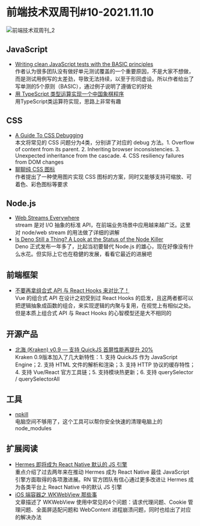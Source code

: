 # 前端技术双周刊#10-2021.11.10

![前端技术双周刊_2](https://tva1.sinaimg.cn/large/008i3skNly1gw9w4fa214j30p00an40u.jpg)

## JavaScript

- [Writing clean JavaScript tests with the BASIC principles](https://yonigoldberg.medium.com/fighting-javascript-tests-complexity-with-the-basic-principles-87b7622eac9a)
  <br>作者认为很多团队没有做好单元测试覆盖的一个重要原因，不是大家不想做，而是测试用例写的太差劲，导致无法持续，以至于形同虚设。所以作者给出了写单测的5个原则（BASIC），通过例子说明了遵循它的好处
- [用 TypeScript 类型运算实现一个中国象棋程序](https://github.com/xufei/type-chess)
  <br>用TypeScript类运算符实现，思路上非常有趣

## CSS

- [A Guide To CSS Debugging](https://www.smashingmagazine.com/2021/10/guide-debugging-css/)
  <br>本文将常见的 CSS 问题分为4类，分别讲了对应的 debug 方法。1. Overflow of content from its parent. 2. Inheriting browser inconsistencies. 3. Unexpected inheritance from the cascade. 4. CSS resiliency failures from DOM changes
- [聊聊纯 CSS 图标](https://zhuanlan.zhihu.com/p/430423521)
  <br>作者提出了一种使用图片实现 CSS 图标的方案，同时又能够支持可缩放、可着色、彩色图标等要求

## Node.js

- [Web Streams Everywhere](https://css-tricks.com/web-streams-everywhere-and-fetch-for-node-js/)
  <br>stream 是对 I/O 抽象的标准 API，在前端业务场景中应用越来越广泛。这里对 node/web stream 的用法做了详细的讲解
- [Is Deno Still a Thing? A Look at the Status of the Node Killer](https://blog.bitsrc.io/is-deno-still-a-thing-a-look-at-the-status-of-the-node-killer-884d47981d09)
  <br>Deno 正式发布一年多了，比起当初要替代 Node.js 的雄心，现在好像没有什么水花。但实际上它也在稳健的发展，看看它最近的进展吧

## 前端框架

- [不要再拿组合式 API 与 React Hooks 来对比了！](https://mp.weixin.qq.com/s/xvRP7pIq41dC1KDlhgtjJQ)
  <br>Vue 的组合式 API 在设计之初受到过 React Hooks 的启发，且这两者都可以把逻辑抽象成函数的组合，来实现逻辑的内聚与复用，在视觉上有相似之处。但是本质上组合式 API 与 React Hooks 的心智模型还是大不相同的

## 开源产品

- [北海 (Kraken) v0.9 — 支持 QuickJS 首屏性能再提升 20%](https://zhuanlan.zhihu.com/p/429278372)
  <br>Kraken 0.9版本加入了几大新特性：1. 支持 QuickJS 作为 JavaScript Engine；2. 支持 HTML 文件的解析和渲染；3. 支持 HTTP 协议的缓存特性；4. 支持 Vue/React 官方工具链；5. 支持模块热更新；6. 支持 querySelector / querySelectorAll

## 工具

- [npkill](https://mp.weixin.qq.com/s/53U0VBp5h4iiktfxqLhTcw)
  <br>电脑空间不够用了，这个工具可以帮你安全快速的清理电脑上的 node_modules

## 扩展阅读

- [Hermes 即将成为 React Native 默认的 JS 引擎](https://mp.weixin.qq.com/s/1Zlj2bmKJngU2z8-l4uNFw)
  <br>重点介绍了过去两年来在推动 Hermes 成为 React Native 最佳 JavaScript 引擎方面取得的各项激进展。RN 官方团队有信心通过更多改进让 Hermes 成为各类平台上 React Native 中的默认 JS 引擎
- [iOS 端容器之 WKWebView 那些事](https://mp.weixin.qq.com/s/39u-48KvO-Fmkn9t0nJ-fA)
  <br>文章描述了 WKWebView 使用中常见的4个问题：请求代理问题、Cookie 管理问题、全面屏适配问题和 WebContent 进程崩溃问题，同时也给出了对应的解决办法
